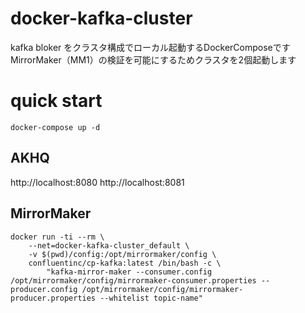 # docker-kafka-cluster

kafka bloker をクラスタ構成でローカル起動するDockerComposeです  
MirrorMaker（MM1）の検証を可能にするためクラスタを2個起動します

# quick start

`docker-compose up -d`

## AKHQ

http://localhost:8080
http://localhost:8081

## MirrorMaker

```
docker run -ti --rm \
    --net=docker-kafka-cluster_default \
    -v $(pwd)/config:/opt/mirrormaker/config \
    confluentinc/cp-kafka:latest /bin/bash -c \
        "kafka-mirror-maker --consumer.config /opt/mirrormaker/config/mirrormaker-consumer.properties --producer.config /opt/mirrormaker/config/mirrormaker-producer.properties --whitelist topic-name"
```
